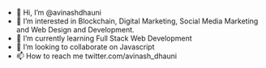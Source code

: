 - 👋 Hi, I’m @avinashdhauni
- 👀 I’m interested in Blockchain, Digital Marketing, Social Media Marketing and Web Design and Development.
- 🌱 I’m currently learning Full Stack Web Development
- 💞️ I’m looking to collaborate on Javascript
- 📫 How to reach me twitter.com/avinash_dhauni

<!---
avinashdhauni/avinashdhauni is a ✨ special ✨ repository because its `README.md` (this file) appears on your GitHub profile.
You can click the Preview link to take a look at your changes.
--->
